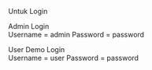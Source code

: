 Untuk Login

Admin Login      
Username = admin 
Password = password

User Demo Login      
Username = user 
Password = password
